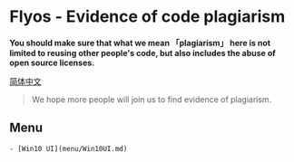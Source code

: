 # Flyos - Evidence of code plagiarism

**You should make sure that what we mean 「plagiarism」 here is not limited to reusing other people's code, but also includes the abuse of open source licenses.**

[简体中文](README.i18n.zh-cn.md)

> We hope more people will join us to find evidence of plagiarism.

## Menu

    - [Win10 UI](menu/Win10UI.md)
